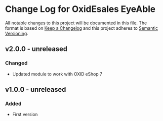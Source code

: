 # Change Log for OxidEsales EyeAble

All notable changes to this project will be documented in this file.
The format is based on [Keep a Changelog](http://keepachangelog.com/)
and this project adheres to [Semantic Versioning](http://semver.org/).

## v2.0.0 - unreleased

### Changed
- Updated module to work with OXID eShop 7

## v1.0.0 - unreleased

### Added
- First version 